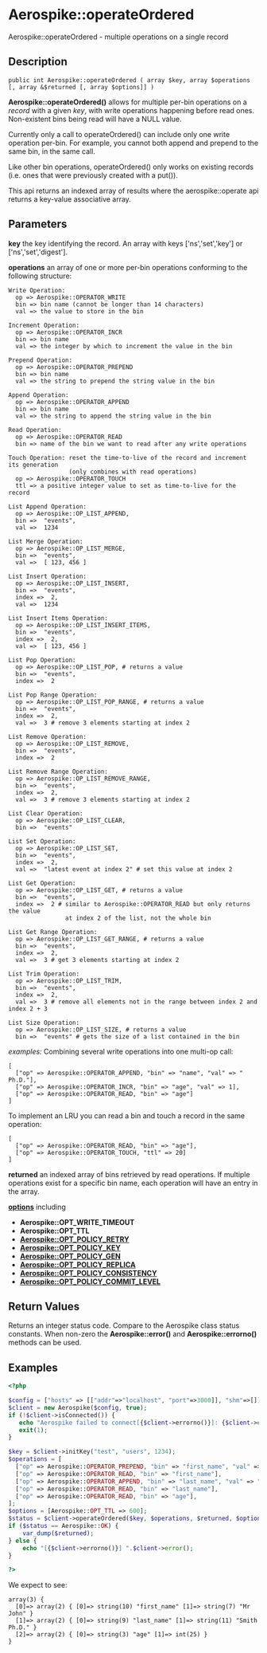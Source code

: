 
# Aerospike::operateOrdered

Aerospike::operateOrdered - multiple operations on a single record

## Description

```
public int Aerospike::operateOrdered ( array $key, array $operations [, array &$returned [, array $options]] )
```

**Aerospike::operateOrdered()** allows for multiple per-bin operations on a *record*
with a given *key*, with write operations happening before read ones.
Non-existent bins being read will have a NULL value.

Currently only a call to operateOrdered() can include only one write operation per-bin.
For example, you cannot both append and prepend to the same bin, in the same
call.

Like other bin operations, operateOrdered() only works on existing records
(i.e. ones that were previously created with a put()).

This api returns an indexed array of results where the aerospike::operate api returns a key-value associative array.

## Parameters

**key** the key identifying the record. An array with keys ['ns','set','key'] or ['ns','set','digest'].

**operations** an array of one or more per-bin operations conforming
to the following structure:
```
Write Operation:
  op => Aerospike::OPERATOR_WRITE
  bin => bin name (cannot be longer than 14 characters)
  val => the value to store in the bin

Increment Operation:
  op => Aerospike::OPERATOR_INCR
  bin => bin name
  val => the integer by which to increment the value in the bin

Prepend Operation:
  op => Aerospike::OPERATOR_PREPEND
  bin => bin name
  val => the string to prepend the string value in the bin

Append Operation:
  op => Aerospike::OPERATOR_APPEND
  bin => bin name
  val => the string to append the string value in the bin

Read Operation:
  op => Aerospike::OPERATOR_READ
  bin => name of the bin we want to read after any write operations

Touch Operation: reset the time-to-live of the record and increment its generation
                 (only combines with read operations)
  op => Aerospike::OPERATOR_TOUCH
  ttl => a positive integer value to set as time-to-live for the record

List Append Operation:
  op => Aerospike::OP_LIST_APPEND,
  bin =>  "events",
  val =>  1234

List Merge Operation:
  op => Aerospike::OP_LIST_MERGE,
  bin =>  "events",
  val =>  [ 123, 456 ]

List Insert Operation:
  op => Aerospike::OP_LIST_INSERT,
  bin =>  "events",
  index =>  2,
  val =>  1234

List Insert Items Operation:
  op => Aerospike::OP_LIST_INSERT_ITEMS,
  bin =>  "events",
  index =>  2,
  val =>  [ 123, 456 ]

List Pop Operation:
  op => Aerospike::OP_LIST_POP, # returns a value
  bin =>  "events",
  index =>  2

List Pop Range Operation:
  op => Aerospike::OP_LIST_POP_RANGE, # returns a value
  bin =>  "events",
  index =>  2,
  val =>  3 # remove 3 elements starting at index 2

List Remove Operation:
  op => Aerospike::OP_LIST_REMOVE,
  bin =>  "events",
  index =>  2

List Remove Range Operation:
  op => Aerospike::OP_LIST_REMOVE_RANGE,
  bin =>  "events",
  index =>  2,
  val =>  3 # remove 3 elements starting at index 2

List Clear Operation:
  op => Aerospike::OP_LIST_CLEAR,
  bin =>  "events"

List Set Operation:
  op => Aerospike::OP_LIST_SET,
  bin =>  "events",
  index =>  2,
  val =>  "latest event at index 2" # set this value at index 2

List Get Operation:
  op => Aerospike::OP_LIST_GET, # returns a value
  bin =>  "events",
  index =>  2 # similar to Aerospike::OPERATOR_READ but only returns the value
                at index 2 of the list, not the whole bin

List Get Range Operation:
  op => Aerospike::OP_LIST_GET_RANGE, # returns a value
  bin =>  "events",
  index =>  2,
  val =>  3 # get 3 elements starting at index 2

List Trim Operation:
  op => Aerospike::OP_LIST_TRIM,
  bin =>  "events",
  index =>  2,
  val =>  3 # remove all elements not in the range between index 2 and index 2 + 3

List Size Operation:
  op => Aerospike::OP_LIST_SIZE, # returns a value
  bin =>  "events" # gets the size of a list contained in the bin

```
*examples:*
Combining several write operations into one multi-op call:
```
[
  ["op" => Aerospike::OPERATOR_APPEND, "bin" => "name", "val" => " Ph.D."],
  ["op" => Aerospike::OPERATOR_INCR, "bin" => "age", "val" => 1],
  ["op" => Aerospike::OPERATOR_READ, "bin" => "age"]
]
```
To implement an LRU you can read a bin and touch a record in the same
operation:
```
[
  ["op" => Aerospike::OPERATOR_READ, "bin" => "age"],
  ["op" => Aerospike::OPERATOR_TOUCH, "ttl" => 20]
]
```

**returned** an indexed array of bins retrieved by read operations. If multiple operations exist for a specific bin name, each operation will have an entry in the array.

**[options](aerospike.md)** including
- **Aerospike::OPT_WRITE_TIMEOUT**
- **Aerospike::OPT_TTL**
- **[Aerospike::OPT_POLICY_RETRY](http://www.aerospike.com/apidocs/c/db/d65/group__client__policies.html#gaa9730980a8b0eda8ab936a48009a6718)**
- **[Aerospike::OPT_POLICY_KEY](http://www.aerospike.com/apidocs/c/db/d65/group__client__policies.html#gaa9c8a79b2ab9d3812876c3ec5d1d50ec)**
- **[Aerospike::OPT_POLICY_GEN](http://www.aerospike.com/apidocs/c/db/d65/group__client__policies.html#ga38c1a40903e463e5d0af0141e8c64061)**
- **[Aerospike::OPT_POLICY_REPLICA](http://www.aerospike.com/apidocs/c/db/d65/group__client__policies.html#gabce1fb468ee9cbfe54b7ab834cec79ab)**
- **[Aerospike::OPT_POLICY_CONSISTENCY](http://www.aerospike.com/apidocs/c/db/d65/group__client__policies.html#ga34dbe8d01c941be845145af643f9b5ab)**
- **[Aerospike::OPT_POLICY_COMMIT_LEVEL](http://www.aerospike.com/apidocs/c/db/d65/group__client__policies.html#ga17faf52aeb845998e14ba0f3745e8f23)**

## Return Values

Returns an integer status code.  Compare to the Aerospike class status
constants.  When non-zero the **Aerospike::error()** and
**Aerospike::errorno()** methods can be used.

## Examples

```php
<?php

$config = ["hosts" => [["addr"=>"localhost", "port"=>3000]], "shm"=>[]];
$client = new Aerospike($config, true);
if (!$client->isConnected()) {
   echo "Aerospike failed to connect[{$client->errorno()}]: {$client->error()}\n";
   exit(1);
}

$key = $client->initKey("test", "users", 1234);
$operations = [
  ["op" => Aerospike::OPERATOR_PREPEND, "bin" => "first_name", "val" => "Mr. "],
  ["op" => Aerospike::OPERATOR_READ, "bin" => "first_name"],
  ["op" => Aerospike::OPERATOR_APPEND, "bin" => "last_name", "val" => " Ph.D."],
  ["op" => Aerospike::OPERATOR_READ, "bin" => "last_name"],
  ["op" => Aerospike::OPERATOR_READ, "bin" => "age"],
];
$options = [Aerospike::OPT_TTL => 600];
$status = $client->operateOrdered($key, $operations, $returned, $options);
if ($status == Aerospike::OK) {
    var_dump($returned);
} else {
    echo "[{$client->errorno()}] ".$client->error();
}

?>
```

We expect to see:

```
array(3) {
  [0]=> array(2) { [0]=> string(10) "first_name" [1]=> string(7) "Mr John" }
  [1]=> array(2) { [0]=> string(9) "last_name" [1]=> string(11) "Smith Ph.D." }
  [2]=> array(2) { [0]=> string(3) "age" [1]=> int(25) }
}
```

